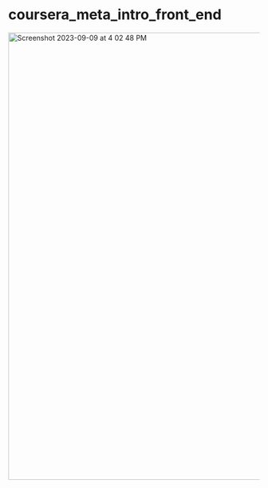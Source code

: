 # coursera_meta_intro_front_end

<img width="896" alt="Screenshot 2023-09-09 at 4 02 48 PM" src="https://github.com/rosemata/coursera_meta_intro_front_end/assets/93716153/b24aea98-cff0-407d-872b-ea0316a8e17c">
